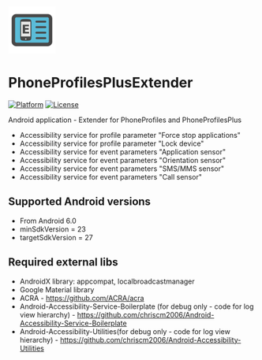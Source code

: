 ![PhoneProfilesPlusExtender icon](/art/ic_launcher_README.png)  

PhoneProfilesPlusExtender
=========================

[![Platform](https://img.shields.io/badge/platform-android-green.svg)](http://developer.android.com/index.html)
[![License](https://img.shields.io/hexpm/l/plug.svg)](https://github.com/henrichg/PhoneProfilesPlus/blob/master/LICENSE)

Android application - Extender for PhoneProfiles and PhoneProfilesPlus
- Accessibility service for profile parameter "Force stop applications"
- Accessibility service for profile parameter "Lock device"
- Accessibility service for event parameters "Application sensor"
- Accessibility service for event parameters "Orientation sensor"
- Accessibility service for event parameters "SMS/MMS sensor"
- Accessibility service for event parameters "Call sensor"

Supported Android versions
----------------------

- From Android 6.0
- minSdkVersion = 23
- targetSdkVersion = 27

Required external libs
----------------------

- AndroidX library: appcompat, localbroadcastmanager
- Google Material library
- ACRA - https://github.com/ACRA/acra
- Android-Accessibility-Service-Boilerplate (for debug only - code for log view hierarchy) - https://github.com/chriscm2006/Android-Accessibility-Service-Boilerplate
- Android-Accessibility-Utilities(for debug only - code for log view hierarchy) - https://github.com/chriscm2006/Android-Accessibility-Utilities

